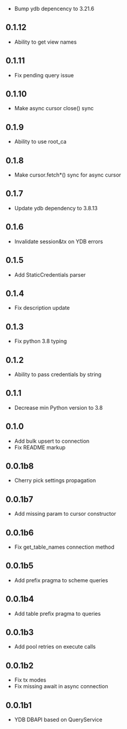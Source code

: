 * Bump ydb depencency to 3.21.6

## 0.1.12 ##
* Ability to get view names

## 0.1.11 ##
* Fix pending query issue

## 0.1.10 ##
* Make async cursor close() sync

## 0.1.9 ##
* Ability to use root_ca

## 0.1.8 ##
* Make cursor.fetch*() sync for async cursor

## 0.1.7 ##
* Update ydb dependency to 3.8.13

## 0.1.6 ##
* Invalidate session&tx on YDB errors

## 0.1.5 ##
* Add StaticCredentials parser

## 0.1.4 ##
* Fix description update

## 0.1.3 ##
* Fix python 3.8 typing

## 0.1.2 ##
* Ability to pass credentials by string

## 0.1.1 ##
* Decrease min Python version to 3.8

## 0.1.0 ##
* Add bulk upsert to connection
* Fix README markup

## 0.0.1b8 ##
* Cherry pick settings propagation

## 0.0.1b7 ##
* Add missing param to cursor constructor

## 0.0.1b6 ##
* Fix get_table_names connection method

## 0.0.1b5 ##
* Add prefix pragma to scheme queries

## 0.0.1b4 ##
* Add table prefix pragma to queries

## 0.0.1b3 ##
* Add pool retries on execute calls

## 0.0.1b2 ##
* Fix tx modes
* Fix missing await in async connection

## 0.0.1b1 ##
* YDB DBAPI based on QueryService
